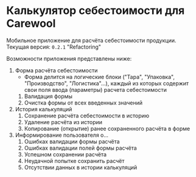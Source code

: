 # Калькулятор себестоимости для Carewool

Мобильное приложение для расчёта себестоимости продукции.  
Текущая версия: `0.2.1` "Refactoring"

Возможности приложения представлены ниже:
1. Форма расчёта себестоимости
   - Форма делится на логические блоки ("Тара", "Упаковка", "Производство", "Логистика"...), каждый из которых содержит свои поля ввода (параметры) расчета себестоимости
   1. Валидация формы
   2. Очистка формы от всех введенных значений 
2. История калькуляций
   1. Сохранение расчёта себестоимости в историю
   2. Удаление расчёта из истории
   3. Копирование (открытие) ранее сохраненного расчёта в форме
3. Информирование пользователя о...
   1. Ошибках валидации формы расчёта
   2. Ошибках валидации полей формы расчёта
   3. Успешном сохранении расчёта
   4. Неудачной попытке сохранить расчёт
   5. Отсутствии данных в истории калькуляций